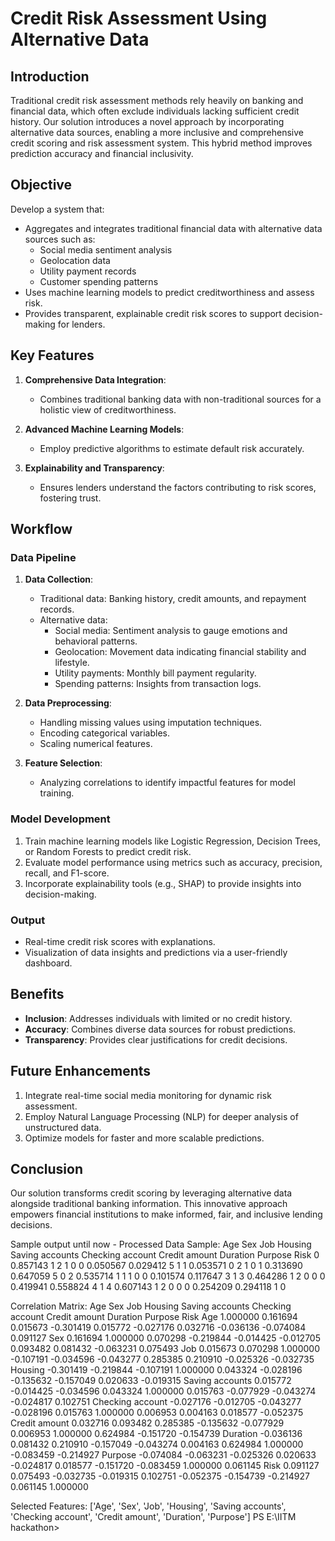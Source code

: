 # Credit Risk Assessment Using Alternative Data

## Introduction
Traditional credit risk assessment methods rely heavily on banking and financial data, which often exclude individuals lacking sufficient credit history. Our solution introduces a novel approach by incorporating alternative data sources, enabling a more inclusive and comprehensive credit scoring and risk assessment system. This hybrid method improves prediction accuracy and financial inclusivity.

## Objective
Develop a system that:
- Aggregates and integrates traditional financial data with alternative data sources such as:
  - Social media sentiment analysis
  - Geolocation data
  - Utility payment records
  - Customer spending patterns
- Uses machine learning models to predict creditworthiness and assess risk.
- Provides transparent, explainable credit risk scores to support decision-making for lenders.

## Key Features
1. **Comprehensive Data Integration**:
   - Combines traditional banking data with non-traditional sources for a holistic view of creditworthiness.

2. **Advanced Machine Learning Models**:
   - Employ predictive algorithms to estimate default risk accurately.

3. **Explainability and Transparency**:
   - Ensures lenders understand the factors contributing to risk scores, fostering trust.

## Workflow
### Data Pipeline
1. **Data Collection**:
   - Traditional data: Banking history, credit amounts, and repayment records.
   - Alternative data:
     - Social media: Sentiment analysis to gauge emotions and behavioral patterns.
     - Geolocation: Movement data indicating financial stability and lifestyle.
     - Utility payments: Monthly bill payment regularity.
     - Spending patterns: Insights from transaction logs.

2. **Data Preprocessing**:
   - Handling missing values using imputation techniques.
   - Encoding categorical variables.
   - Scaling numerical features.

3. **Feature Selection**:
   - Analyzing correlations to identify impactful features for model training.

### Model Development
1. Train machine learning models like Logistic Regression, Decision Trees, or Random Forests to predict credit risk.
2. Evaluate model performance using metrics such as accuracy, precision, recall, and F1-score.
3. Incorporate explainability tools (e.g., SHAP) to provide insights into decision-making.

### Output
- Real-time credit risk scores with explanations.
- Visualization of data insights and predictions via a user-friendly dashboard.

## Benefits
- **Inclusion**: Addresses individuals with limited or no credit history.
- **Accuracy**: Combines diverse data sources for robust predictions.
- **Transparency**: Provides clear justifications for credit decisions.

## Future Enhancements
1. Integrate real-time social media monitoring for dynamic risk assessment.
2. Employ Natural Language Processing (NLP) for deeper analysis of unstructured data.
3. Optimize models for faster and more scalable predictions.

## Conclusion
Our solution transforms credit scoring by leveraging alternative data alongside traditional banking information. This innovative approach empowers financial institutions to make informed, fair, and inclusive lending decisions.

Sample output until now -
Processed Data Sample:
         Age  Sex  Job  Housing  Saving accounts  Checking account  Credit amount  Duration  Purpose  Risk
0  0.857143    1    2        1                0                 0       0.050567  0.029412        5     1
1  0.053571    0    2        1                0                 1       0.313690  0.647059        5     0
2  0.535714    1    1        1                0                 0       0.101574  0.117647        3     1
3  0.464286    1    2        0                0                 0       0.419941  0.558824        4     1
4  0.607143    1    2        0                0                 0       0.254209  0.294118        1     0

Correlation Matrix:
                        Age       Sex       Job   Housing  Saving accounts  Checking account  Credit amount  Duration   Purpose      Risk
Age               1.000000  0.161694  0.015673 -0.301419         0.015772         -0.027176       0.032716 -0.036136 -0.074084  0.091127
Sex               0.161694  1.000000  0.070298 -0.219844        -0.014425         -0.012705       0.093482  0.081432 -0.063231  0.075493
Job               0.015673  0.070298  1.000000 -0.107191        -0.034596         -0.043277       0.285385  0.210910 -0.025326 -0.032735
Housing          -0.301419 -0.219844 -0.107191  1.000000         0.043324         -0.028196      -0.135632 -0.157049  0.020633 -0.019315
Saving accounts   0.015772 -0.014425 -0.034596  0.043324         1.000000          0.015763      -0.077929 -0.043274 -0.024817  0.102751
Checking account -0.027176 -0.012705 -0.043277 -0.028196         0.015763          1.000000       0.006953  0.004163  0.018577 -0.052375
Credit amount     0.032716  0.093482  0.285385 -0.135632        -0.077929          0.006953       1.000000  0.624984 -0.151720 -0.154739
Duration         -0.036136  0.081432  0.210910 -0.157049        -0.043274          0.004163       0.624984  1.000000 -0.083459 -0.214927
Purpose          -0.074084 -0.063231 -0.025326  0.020633        -0.024817          0.018577      -0.151720 -0.083459  1.000000  0.061145
Risk              0.091127  0.075493 -0.032735 -0.019315         0.102751         -0.052375      -0.154739 -0.214927  0.061145  1.000000

Selected Features: ['Age', 'Sex', 'Job', 'Housing', 'Saving accounts', 'Checking account', 'Credit amount', 'Duration', 'Purpose']
PS E:\IITM hackathon> 
